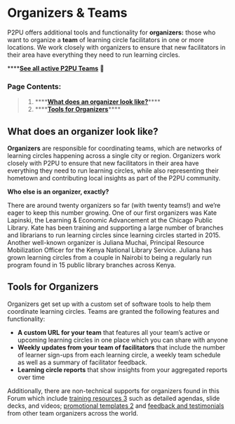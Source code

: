 # Organizers & Teams

P2PU offers additional tools and functionality for **organizers:** those who want to organize a **team** of learning circle facilitators in one or more locations. We work closely with organizers to ensure that new facilitators in their area have everything they need to run learning circles.

\*\*\*\*[**See all active P2PU Teams**](https://www.p2pu.org/en/teams/) **👀** 

### Page Contents:

> 1. \*\*\*\*[**What does an organizer look like?**](./#what-does-an-organizer-look-like)\*\*\*\*
> 2. \*\*\*\*[**Tools for Organizers**](./#tools-for-organizers)\*\*\*\*

## What does an organizer look like?

**Organizers** are responsible for coordinating teams, which are networks of learning circles happening across a single city or region. Organizers work closely with P2PU to ensure that new facilitators in their area have everything they need to run learning circles, while also representing their hometown and contributing local insights as part of the P2PU community.

**Who else is an organizer, exactly?**

There are around twenty organizers so far \(with twenty teams!\) and we’re eager to keep this number growing. One of our first organizers was Kate Lapinski, the Learning & Economic Advancement at the Chicago Public Library. Kate has been training and supporting a large number of branches and librarians to run learning circles since learning circles started in 2015. Another well-known organizer is Juliana Muchai, Principal Resource Mobilization Officer for the Kenya National Library Service. Juliana has grown learning circles from a couple in Nairobi to being a regularly run program found in 15 public library branches across Kenya.

## Tools for Organizers

Organizers get set up with a custom set of software tools to help them coordinate learning circles. Teams are granted the following features and functionality:

* **A custom URL for your team** that features all your team’s active or upcoming learning circles in one place which you can share with anyone
* **Weekly updates from your team of facilitators** that include the number of learner sign-ups from each learning circle, a weekly team schedule as well as a summary of facilitator feedback.
* **Learning circle reports** that show insights from your aggregated reports over time

Additionally, there are non-technical supports for organizers found in this Forum which include [training resources 3](https://community.p2pu.org/tags/training) such as detailed agendas, slide decks, and videos; [promotional templates 2](https://community.p2pu.org/c/learning-circles/promotion-and-outreach) and [feedback and testimonials](https://community.p2pu.org/c/learning-circles/testimony) from other team organizers across the world.



